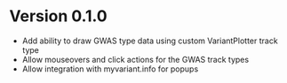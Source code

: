 # Version 0.1.0

- Add ability to draw GWAS type data using custom VariantPlotter track type
- Allow mouseovers and click actions for the GWAS track types
- Allow integration with myvariant.info for popups
